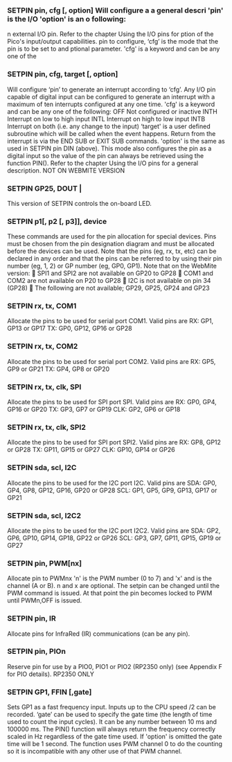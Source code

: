 

### SETPIN pin, cfg [, option] Will configure a a general descri 'pin' is the I/O 'option' is an o following:

n external I/O pin. Refer to the chapter Using the I/O pins for ption of the Pico's input/output capabilities. pin to configure, ‘cfg’ is the mode that the pin is to be set to and ptional parameter. 'cfg' is a keyword and can be any one of the

### SETPIN pin, cfg, target [, option]

Will configure ‘pin’ to generate an interrupt according to ‘cfg’. Any I/O pin capable of digital input can be configured to generate an interrupt with a maximum of ten interrupts configured at any one time. 'cfg' is a keyword and can be any one of the following: OFF Not configured or inactive INTH Interrupt on low to high input INTL Interrupt on high to low input INTB Interrupt on both (i.e. any change to the input) ‘target' is a user defined subroutine which will be called when the event happens. Return from the interrupt is via the END SUB or EXIT SUB commands. 'option' is the same as used in SETPIN pin DIN (above). This mode also configures the pin as a digital input so the value of the pin can always be retrieved using the function PIN(). Refer to the chapter Using the I/O pins for a general description. NOT ON WEBMITE VERSION

### SETPIN GP25, DOUT |

This version of SETPIN controls the on-board LED.

### SETPIN p1[, p2 [, p3]], device

These commands are used for the pin allocation for special devices. Pins must be chosen from the pin designation diagram and must be allocated before the devices can be used. Note that the pins (eg, rx, tx, etc) can be declared in any order and that the pins can be referred to by using their pin number (eg, 1, 2) or GP number (eg, GP0, GP1). Note that on the WebMite version:  SPI1 and SPI2 are not available on GP20 to GP28  COM1 and COM2 are not available on P20 to GP28  I2C is not available on pin 34 (GP28)  The following are not available; GP29, GP25, GP24 and GP23

### SETPIN rx, tx, COM1

Allocate the pins to be used for serial port COM1. Valid pins are RX: GP1, GP13 or GP17 TX: GP0, GP12, GP16 or GP28

### SETPIN rx, tx, COM2

Allocate the pins to be used for serial port COM2. Valid pins are RX: GP5, GP9 or GP21 TX: GP4, GP8 or GP20

### SETPIN rx, tx, clk, SPI

Allocate the pins to be used for SPI port SPI. Valid pins are RX: GP0, GP4, GP16 or GP20 TX: GP3, GP7 or GP19 CLK: GP2, GP6 or GP18

### SETPIN rx, tx, clk, SPI2

Allocate the pins to be used for SPI port SPI2. Valid pins are RX: GP8, GP12 or GP28 TX: GP11, GP15 or GP27 CLK: GP10, GP14 or GP26

### SETPIN sda, scl, I2C

Allocate the pins to be used for the I2C port I2C. Valid pins are SDA: GP0, GP4, GP8, GP12, GP16, GP20 or GP28 SCL: GP1, GP5, GP9, GP13, GP17 or GP21

### SETPIN sda, scl, I2C2

Allocate the pins to be used for the I2C port I2C2. Valid pins are SDA: GP2, GP6, GP10, GP14, GP18, GP22 or GP26 SCL: GP3, GP7, GP11, GP15, GP19 or GP27

### SETPIN pin, PWM[nx]

Allocate pin to PWMnx 'n' is the PWM number (0 to 7) and 'x' and is the channel (A or B). n and x are optional. The setpin can be changed until the PWM command is issued. At that point the pin becomes locked to PWM until PWMn,OFF is issued.

### SETPIN pin, IR

Allocate pins for InfraRed (IR) communications (can be any pin).

### SETPIN pin, PIOn

Reserve pin for use by a PIO0, PIO1 or PIO2 (RP2350 only) (see Appendix F for PIO details). RP2350 ONLY

### SETPIN GP1, FFIN [,gate]

Sets GP1 as a fast frequency input. Inputs up to the CPU speed /2 can be recorded. ‘gate’ can be used to specify the gate time (the length of time used to count the input cycles). It can be any number between 10 ms and 100000 ms. The PIN() function will always return the frequency correctly scaled in Hz regardless of the gate time used. If 'option' is omitted the gate time will be 1 second. The function uses PWM channel 0 to do the counting so it is incompatible with any other use of that PWM channel.